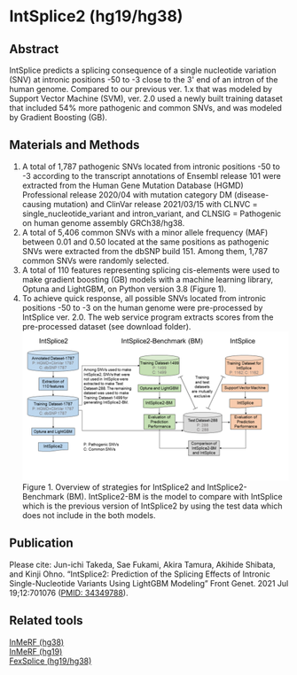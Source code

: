 # IntSplice2 (hg19/hg38)
## Abstract
IntSplice predicts a splicing consequence of a single nucleotide variation (SNV) at intronic positions -50 to -3 close to the 3' end of an intron of the human genome. Compared to our previous ver. 1.x that was modeled by Support Vector Machine (SVM), ver. 2.0 used a newly built training dataset that included 54% more pathogenic and common SNVs, and was modeled by Gradient Boosting (GB).
## Materials and Methods
1. A total of 1,787 pathogenic SNVs located from intronic positions -50 to -3 according to the transcript annotations of Ensembl release 101 were extracted from the Human Gene Mutation Database (HGMD) Professional release 2020/04 with mutation category DM (disease-causing mutation) and ClinVar release 2021/03/15 with CLNVC = single_nucleotide_variant and intron_variant, and CLNSIG = Pathogenic on human genome assembly GRCh38/hg38.
2. A total of 5,406 common SNVs with a minor allele frequency (MAF) between 0.01 and 0.50 located at the same positions as pathogenic SNVs were extracted from the dbSNP build 151. Among them, 1,787 common SNVs were randomly selected.
3. A total of 110 features representing splicing cis-elements were used to make gradient boosting (GB) models with a machine learning library, Optuna and LightGBM, on Python version 3.8 (Figure 1).
4. To achieve quick response, all possible SNVs located from intronic positions -50 to -3 on the human genome were pre-processed by IntSplice ver. 2.0. The web service program extracts scores from the pre-processed dataset (see download folder).\
![Figure 1](/scripts/Suppl_Fig_S1.png)\
Figure 1. Overview of strategies for IntSplice2 and IntSplice2-Benchmark (BM). IntSplice2-BM is the model to compare with IntSplice which is the previous version of IntSplice2 by using the test data which does not include in the both models.
## Publication
Please cite: Jun-ichi Takeda, Sae Fukami, Akira Tamura, Akihide Shibata, and Kinji Ohno. “IntSplice2: Prediction of the Splicing Effects of Intronic Single-Nucleotide Variants Using LightGBM Modeling” Front Genet. 2021 Jul 19;12:701076 ([PMID: 34349788](https://pubmed.ncbi.nlm.nih.gov/34349788/)).
## Related tools
[InMeRF (hg38)](https://github.com/jtakeda-tokai/inmerf_hg38.git)\
[InMeRF (hg19)](https://github.com/jtakeda-tokai/inmerf_hg19.git)\
[FexSplice (hg19/hg38)](https://github.com/jtakeda-tokai/fexsplice.git)
